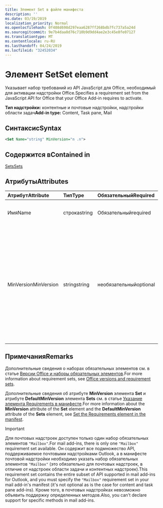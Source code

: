 ```yaml
---
title: Элемент Set в файле манифеста
description: ''
ms.date: 03/19/2019
localization_priority: Normal
ms.openlocfilehash: 0f408d698d297eaa6287ff268bdb7fc737a5a24d
ms.sourcegitcommit: 9e7b4daa8d76c710b9d9dd4ae2e3c45e8fe07127
ms.translationtype: MT
ms.contentlocale: ru-RU
ms.lasthandoff: 04/24/2019
ms.locfileid: "32452034"
---
```

# <a name="set-element"></a><span data-ttu-id="24c75-102">Элемент Set</span><span class="sxs-lookup"><span data-stu-id="24c75-102">Set element</span></span>

<span data-ttu-id="24c75-103">Указывает набор требований из API JavaScript для Office, необходимый для активации надстройки Office.</span><span class="sxs-lookup"><span data-stu-id="24c75-103">Specifies a requirement set from the JavaScript API for Office that your Office Add-in requires to activate.</span></span>

<span data-ttu-id="24c75-104">**Тип надстройки:** контентные и почтовые надстройки, надстройки области задач</span><span class="sxs-lookup"><span data-stu-id="24c75-104">**Add-in type:** Content, Task pane, Mail</span></span>

## <a name="syntax"></a><span data-ttu-id="24c75-105">Синтаксис</span><span class="sxs-lookup"><span data-stu-id="24c75-105">Syntax</span></span>

```XML
<Set Name="string" MinVersion="n .n">
```

## <a name="contained-in"></a><span data-ttu-id="24c75-106">Содержится в</span><span class="sxs-lookup"><span data-stu-id="24c75-106">Contained in</span></span>

[<span data-ttu-id="24c75-107">Sets</span><span class="sxs-lookup"><span data-stu-id="24c75-107">Sets</span></span>](sets.md)

## <a name="attributes"></a><span data-ttu-id="24c75-108">Атрибуты</span><span class="sxs-lookup"><span data-stu-id="24c75-108">Attributes</span></span>

|<span data-ttu-id="24c75-109">**Атрибут**</span><span class="sxs-lookup"><span data-stu-id="24c75-109">**Attribute**</span></span>|<span data-ttu-id="24c75-110">**Тип**</span><span class="sxs-lookup"><span data-stu-id="24c75-110">**Type**</span></span>|<span data-ttu-id="24c75-111">**Обязательный**</span><span class="sxs-lookup"><span data-stu-id="24c75-111">**Required**</span></span>|<span data-ttu-id="24c75-112">**Описание**</span><span class="sxs-lookup"><span data-stu-id="24c75-112">**Description**</span></span>|
|:-----|:-----|:-----|:-----|
|<span data-ttu-id="24c75-113">Имя</span><span class="sxs-lookup"><span data-stu-id="24c75-113">Name</span></span>|<span data-ttu-id="24c75-114">строка</span><span class="sxs-lookup"><span data-stu-id="24c75-114">string</span></span>|<span data-ttu-id="24c75-115">Обязательный</span><span class="sxs-lookup"><span data-stu-id="24c75-115">required</span></span>|<span data-ttu-id="24c75-116">Имя [набора требований](/office/dev/add-ins/develop/office-versions-and-requirement-sets).</span><span class="sxs-lookup"><span data-stu-id="24c75-116">The name of a [requirement set](/office/dev/add-ins/develop/office-versions-and-requirement-sets).</span></span>|
|<span data-ttu-id="24c75-117">MinVersion</span><span class="sxs-lookup"><span data-stu-id="24c75-117">MinVersion</span></span>|<span data-ttu-id="24c75-118">string</span><span class="sxs-lookup"><span data-stu-id="24c75-118">string</span></span>|<span data-ttu-id="24c75-119">необязательный</span><span class="sxs-lookup"><span data-stu-id="24c75-119">optional</span></span>|<span data-ttu-id="24c75-p101">Указывает минимальную версию набора API, необходимую надстройке. Переопределяет значение **DefaultMinVersion**, если оно указано в родительском элементе [Sets](sets.md).</span><span class="sxs-lookup"><span data-stu-id="24c75-p101">Specifies the minimum version of the API set required by your add-in. Overrides the value of  **DefaultMinVersion**, if it is specified in the parent [Sets](sets.md) element.</span></span>|

## <a name="remarks"></a><span data-ttu-id="24c75-122">Примечания</span><span class="sxs-lookup"><span data-stu-id="24c75-122">Remarks</span></span>

<span data-ttu-id="24c75-123">Дополнительные сведения о наборах обязательных элементов см. в статье [Версии Office и наборы обязательных элементов](/office/dev/add-ins/develop/office-versions-and-requirement-sets).</span><span class="sxs-lookup"><span data-stu-id="24c75-123">For more information about requirement sets, see [Office versions and requirement sets](/office/dev/add-ins/develop/office-versions-and-requirement-sets).</span></span>

<span data-ttu-id="24c75-124">Дополнительные сведения об атрибуте **MinVersion** элемента **Set** и атрибуте **DefaultMinVersion** элемента **Sets** см. в статье [Указание элемента Requirements в манифесте](/office/dev/add-ins/develop/specify-office-hosts-and-api-requirements#set-the-requirements-element-in-the-manifest).</span><span class="sxs-lookup"><span data-stu-id="24c75-124">For more information about the  **MinVersion** attribute of the **Set** element and the **DefaultMinVersion** attribute of the **Sets** element, see [Set the Requirements element in the manifest](/office/dev/add-ins/develop/specify-office-hosts-and-api-requirements#set-the-requirements-element-in-the-manifest).</span></span>

> [!IMPORTANT] 
> <span data-ttu-id="24c75-125">Для почтовых надстроек доступен только один набор обязательных элементов `"Mailbox"`.</span><span class="sxs-lookup"><span data-stu-id="24c75-125">For mail add-ins, there is only one  `"Mailbox"` requirement set available.</span></span> <span data-ttu-id="24c75-126">Он содержит все подмножество API, поддерживаемое почтовыми надстройками Outlook, а в манифесте почтовой надстройки необходимо указать набор обязательных элементов `"Mailbox"` (это обязательно для почтовых надстроек, в отличие от надстроек области задачи и контентных надстроек).</span><span class="sxs-lookup"><span data-stu-id="24c75-126">This requirement set contains the entire subset of API supported in mail add-ins for Outlook, and you must specify the `"Mailbox"` requirement set in your mail add-in's manifest (it's not optional as is the case for content and task pane add-ins).</span></span> <span data-ttu-id="24c75-127">Кроме того, в почтовых надстройках невозможно объявить поддержку определенных методов.</span><span class="sxs-lookup"><span data-stu-id="24c75-127">Also, you can't declare support for specific methods in mail add-ins.</span></span>
